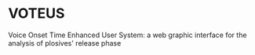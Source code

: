 # VOTEUS
Voice Onset Time Enhanced User System: a web graphic interface for the analysis of plosives' release phase
